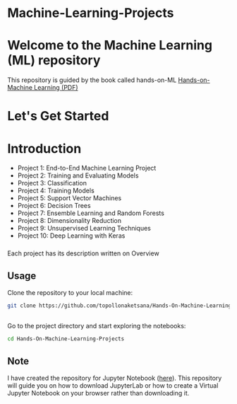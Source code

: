 # Machine-Learning-Projects

# Welcome to the Machine Learning (ML) repository
This repository is guided by the book called hands-on-ML [Hands-on-Machine Learning (PDF)](https://www.bing.com/search?pglt=41&q=Hands-on-Machine-Learning+(1).pdf&cvid=968805ac36bf47619def6f98aa92e581&gs_lcrp=EgZjaHJvbWUyBggAEEUYOTIGCAEQRRg8MgYIAhBFGDzSAQgyMDA3ajBqMagCALACAA&FORM=ANNTA1&ucpdpc=UCPD&adppc=EDGEESS&PC=DCTS)
# Let's Get Started
# Introduction
  - Project 1: End-to-End Machine Learning Project
  - Project 2: Training and Evaluating Models
  - Project 3: Classification
  - Project 4: Training Models
  - Project 5: Support Vector Machines
  - Project 6: Decision Trees
  - Project 7: Ensemble Learning and Random Forests
  - Project 8: Dimensionality Reduction
  - Project 9: Unsupervised Learning Techniques
  - Project 10: Deep Learning with Keras
###

Each project has its description written on Overview

## Usage
Clone the repository to your local machine:

```bash
git clone https://github.com/topollonaketsana/Hands-On-Machine-Learning-Projects.git
```

##
Go to the project directory and start exploring the notebooks:

```bash
cd Hands-On-Machine-Learning-Projects
```

## Note
I have created the repository for Jupyter Notebook ([here](https://github.com/topollonaketsana/JupyterLab.git)). This repository will guide you on how to download JupyterLab or how to create a Virtual Jupyter Notebook on your browser rather than downloading it.
